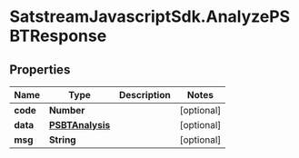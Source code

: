 # SatstreamJavascriptSdk.AnalyzePSBTResponse

## Properties
Name | Type | Description | Notes
------------ | ------------- | ------------- | -------------
**code** | **Number** |  | [optional] 
**data** | [**PSBTAnalysis**](PSBTAnalysis.md) |  | [optional] 
**msg** | **String** |  | [optional] 
